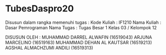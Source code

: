 # TubesDaspro20

Disusun dalam rangka memenuhi tugas : 
Kode Kuliah : IF1210 
Nama Kuliah : Dasar Pemrograman 
Nama Tugas : Tugas Besar 1 
Kelas 03 / Kelompok 12 

DISUSUN OLEH : 
MUHAMMAD DARREL ALWAFIN (16519043) 
ARJUNA MARCELINO (16519163) 
MUHAMMAD DEHAN AL KAUTSAR (16519213) 
AGSHAL ALMACHZUMI ANDILI (16519313)
